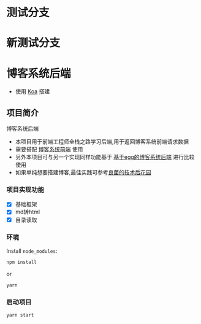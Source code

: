 # 测试分支

# 新测试分支

# 博客系统后端

- 使用 [Koa][koa] 搭建

## 项目简介

博客系统后端
- 本项目用于前端工程师全栈之路学习后端,用于返回博客系统前端请求数据
- 需要搭配 [博客系统前端](https://github.com/LiangJunChan/blog-fe) 使用
- 另外本项目可与另一个实现同样功能基于 [基于egg的博客系统后端][be-egg] 进行比较使用
- 如果单纯想要搭建博客,最佳实践可参考[良菌的技术后花园](https://github.com/LiangJunChan/liangjunchan.github.io)

### 项目实现功能

- [x] 基础框架
- [x] md转html
- [x] 目录读取

### 环境

Install `node_modules`:

```bash
npm install
```

or

```bash
yarn
```

### 启动项目

```bash
yarn start
```
[koa]:https://koajs.com
[be-egg]: https://github.com/LiangJunChan/blog-be-egg
